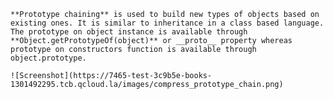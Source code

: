 
    **Prototype chaining** is used to build new types of objects based on existing ones. It is similar to inheritance in a class based language. The prototype on object instance is available through **Object.getPrototypeOf(object)** or __proto__ property whereas prototype on constructors function is available through object.prototype.

    ![Screenshot](https://7465-test-3c9b5e-books-1301492295.tcb.qcloud.la/images/compress_prototype_chain.png)
